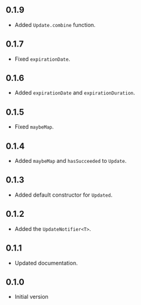 ## 0.1.9

- Added `Update.combine` function.

## 0.1.7

- Fixed `expirationDate`.

## 0.1.6

- Added `expirationDate` and `expirationDuration`.

## 0.1.5

- Fixed `maybeMap`.

## 0.1.4

- Added `maybeMap` and `hasSucceeded` to `Update`.

## 0.1.3

- Added default constructor for `Updated`.

## 0.1.2

- Added the `UpdateNotifier<T>`.

## 0.1.1

- Updated documentation.

## 0.1.0

- Initial version

